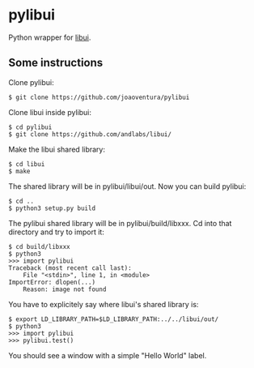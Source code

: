 # pylibui

Python wrapper for [libui](https://github.com/andlabs/libui/).


## Some instructions

Clone pylibui:

    $ git clone https://github.com/joaoventura/pylibui

Clone libui inside pylibui:

    $ cd pylibui
    $ git clone https://github.com/andlabs/libui/

Make the libui shared library:

    $ cd libui
    $ make

The shared library will be in pylibui/libui/out. Now you can build pylibui:

    $ cd ..
    $ python3 setup.py build

The pylibui shared library will be in pylibui/build/libxxx. Cd into that
directory and try to import it:

    $ cd build/libxxx
    $ python3
    >>> import pylibui
    Traceback (most recent call last):
        File "<stdin>", line 1, in <module>
    ImportError: dlopen(...)
        Reason: image not found

You have to explicitely say where libui's shared library is:

    $ export LD_LIBRARY_PATH=$LD_LIBRARY_PATH:../../libui/out/
    $ python3
    >>> import pylibui
    >>> pylibui.test()

You should see a window with a simple "Hello World" label.

